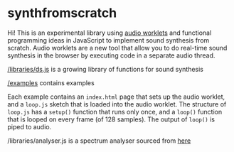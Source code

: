 # synthfromscratch

Hi! This is an experimental library using [audio worklets](https://webaudio.github.io/web-audio-api/#AudioWorklet) and functional programming ideas in JavaScript to implement sound synthesis from scratch. Audio worklets are a new tool that allow you to do real-time sound synthesis in the browser by executing code in a separate audio thread.

[/libraries/ds.js](https://github.com/aatishb/synthfromscratch/blob/master/libraries/dsp.js) is a growing library of functions for sound synthesis

[/examples](https://github.com/aatishb/synthfromscratch/blob/master/examples) contains examples

Each example contains an `index.html` page that sets up the audio worklet, and a `loop.js` sketch that is loaded into the audio worklet. The structure of `loop.js` has a `setup()` function that runs only once, and a `loop()` function that is looped on every frame (of 128 samples). The output of `loop()` is piped to audio.

/libraries/analyser.js is a spectrum analyser sourced from [here](https://codepen.io/ContemporaryInsanity/pen/Mwvqpb)
